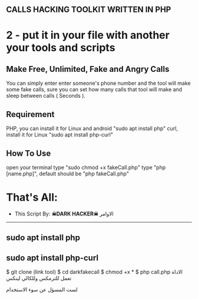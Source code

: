 ## CALLS HACKING TOOLKIT WRITTEN IN PHP

# 2 - put it in your file with another your tools and scripts

## Make Free, Unlimited, Fake and Angry Calls
You can simply enter enter someone's phone number and the tool will make some fake calls, sure you can set how many calls that tool will make and sleep between calls ( Seconds ).

## Requirement
PHP, you can install it for Linux and android "sudo apt install php"
curl, install it for Linux "sudo apt install php-curl"
## How To Use
open your terminal
type "sudo chmod +x fakeCall.php"
type "php [name.php]", default should be "php fakeCall.php"
# That's All:
 - This Script By:  **☠DARK HACKER☠**
الاوامر

------------------
sudo apt install php
------------------
sudo apt install php-curl
-----------------------
$ git clone (link tool)
$ cd darkfakecall
$ chmod +x *
$ php call.php
الاداة تعمل للترمكس وللكالي لينكس
 
لست المسؤل عن سوء الاستخدام
